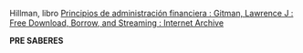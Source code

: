 Hillman, libro
[Principios de administración financiera : Gitman, Lawrence J : Free Download, Borrow, and Streaming : Internet Archive](https://archive.org/details/principiosdeadmi0000gitm)

**PRE SABERES**

